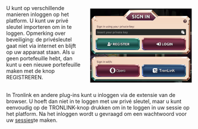 <img align="right" style="padding:10px 5px 15px 20px;" height="200" src="../_media/login.png">
U kunt op verschillende manieren inloggen op het platform. U kunt uw privé sleutel importeren om in te loggen. Opmerking over beveiliging: de privésleutel gaat niet via internet en blijft op uw apparaat staan. Als u geen portefeuille hebt, dan kunt u een nieuwe portefeuille maken met de knop REGISTREREN.<br><br>

In Tronlink en andere plug-ins kunt u inloggen via de extensie van de browser. U hoeft dan niet in te loggen met uw privé sleutel, maar u kunt eenvoudig op de TRONLINK-knop drukken om in te loggen in uw sessie op het platform. Na het inloggen wordt u gevraagd om een wachtwoord voor uw [sessies](./sessions.md "sessions")te maken.

